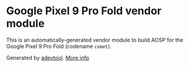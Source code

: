 # Google Pixel 9 Pro Fold vendor module

This is an automatically-generated vendor module to build AOSP for the Google Pixel 9 Pro Fold (codename `comet`).

Generated by [adevtool](https://github.com/GrapheneOS/adevtool). [More info](https://github.com/GrapheneOS/adevtool/blob/main/README.md)
